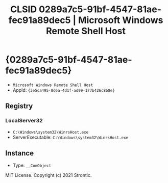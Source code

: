 ﻿---
title: "CLSID 0289a7c5-91bf-4547-81ae-fec91a89dec5 | Microsoft Windows Remote Shell Host"
excerpt: What is COM-Object CLSID 0289a7c5-91bf-4547-81ae-fec91a89dec5?
---

# {0289a7c5-91bf-4547-81ae-fec91a89dec5}

* `Microsoft Windows Remote Shell Host`
* AppId: `{3e5ca495-8d6a-4d1f-ad99-177b426c8b8e}`

## Registry


### LocalServer32

* `C:\Windows\system32\WinrsHost.exe`
* ServerExecutable: `C:\Windows\system32\WinrsHost.exe`

## Instance

* Type: `__ComObject`

MIT License. Copyright (c) 2021 Strontic.


